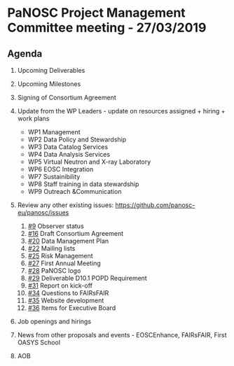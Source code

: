 PaNOSC Project Management Committee meeting - 27/03/2019
========================================================

Agenda
------

1. Upcoming Deliverables

2. Upcoming Milestones

3. Signing of Consortium Agreement

4. Update from the WP Leaders - update on resources assigned + hiring + work plans
	*    WP1 Management
	*    WP2 Data Policy and Stewardship
	*    WP3 Data Catalog Services
	*    WP4 Data Analysis Services
	*    WP5 Virtual Neutron and X-ray Laboratory
	*    WP6 EOSC Integration
	*    WP7 Sustainibility
	*    WP8 Staff training in data stewardship
	*    WP9 Outreach &Communication

5. Review any other existing issues: https://github.com/panosc-eu/panosc/issues
	1. [#9](https://github.com/panosc-eu/panosc/issues/9) Observer status
	2. [#16](https://github.com/panosc-eu/panosc/issues/16) Draft Consortium Agreement
	3. [#20](https://github.com/panosc-eu/panosc/issues/20) Data Management Plan
	4. [#22](https://github.com/panosc-eu/panosc/issues/22) Mailing lists
	5. [#25](https://github.com/panosc-eu/panosc/issues/25) Risk Management
	6. [#27](https://github.com/panosc-eu/panosc/issues/27) First Annual Meeting
	7. [#28](https://github.com/panosc-eu/panosc/issues/28) PaNOSC logo
	8. [#29](https://github.com/panosc-eu/panosc/issues/29) Deliverable D10.1 POPD Requirement
	9. [#31](https://github.com/panosc-eu/panosc/issues/31) Report on kick-off
	10. [#34](https://github.com/panosc-eu/panosc/issues/34) Questions to FAIRsFAIR
	11. [#35](https://github.com/panosc-eu/panosc/issues/35) Website development
	12. [#36](https://github.com/panosc-eu/panosc/issues/36) Items for Executive Board

6. Job openings and hirings

7. News from other proposals and events - EOSCEnhance, FAIRsFAIR, First OASYS School

8. AOB

